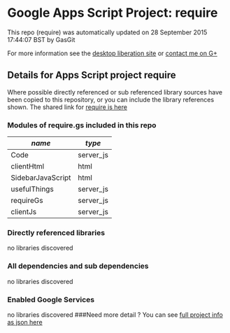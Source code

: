 # Google Apps Script Project: require
This repo (require) was automatically updated on 28 September 2015 17:44:07 BST by GasGit

For more information see the [desktop liberation site](http://ramblings.mcpher.com/Home/excelquirks/drivesdk/gettinggithubready "desktop liberation") or [contact me on G+](https://plus.google.com/+BruceMcpherson "Bruce McPherson - GDE")
## Details for Apps Script project require
Where possible directly referenced or sub referenced library sources have been copied to this repository, or you can include the library references shown. 
The shared link for [require is here](https://script.google.com/d/15sG_YzLFSH4uJuhps2kRcduDuSCtnW5ukPKWScolpP_C7OxmjQmufoVl/edit?usp=sharing "open in the GAS IDE")

### Modules of require.gs included in this repo
*name*|*type*
--- | --- 
Code| server_js
clientHtml| html
SidebarJavaScript| html
usefulThings| server_js
requireGs| server_js
clientJs| server_js
### Directly referenced libraries
no libraries discovered
### All dependencies and sub dependencies
no libraries discovered
### Enabled Google Services
no libraries discovered
###Need more detail ?
You can see [full project info as json here](info.json)
